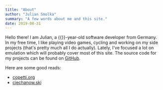 ```yaml
---
title: "About"
author: "Julian Smolka"
summary: "A few words about me and this site."
date: 2019-08-31
---
```

Hello there! I am Julian, a {{<age>}}-year-old software developer from Germany. In my free time, I like playing video games, cycling and working on my side projects (that's pretty much all I do actually). Lately, I've focused a lot on emulation which will probably cover most of this site. The source code for my projects can be found on [GitHub](https://github.com/jsmolka).

Here are some good reads:
- [copetti.org](https://www.copetti.org/)
- [ciechanow.ski](https://ciechanow.ski/)
